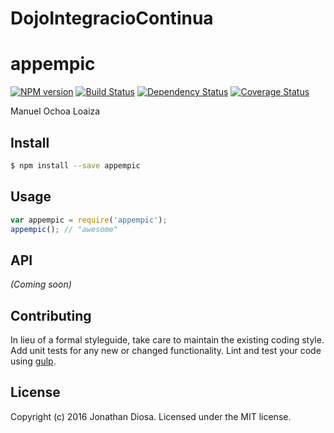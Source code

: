 # DojoIntegracioContinua
# appempic 
[![NPM version][npm-image]][npm-url] [![Build Status][travis-image]][travis-url] [![Dependency Status][daviddm-url]][daviddm-image] [![Coverage Status][coveralls-image]][coveralls-url]

Manuel Ochoa Loaiza


## Install

```bash
$ npm install --save appempic
```


## Usage

```javascript
var appempic = require('appempic');
appempic(); // "awesome"
```

## API

_(Coming soon)_


## Contributing

In lieu of a formal styleguide, take care to maintain the existing coding style. Add unit tests for any new or changed functionality. Lint and test your code using [gulp](http://gulpjs.com/).


## License

Copyright (c) 2016 Jonathan Diosa. Licensed under the MIT license.



[npm-url]: https://npmjs.org/package/appempic
[npm-image]: https://badge.fury.io/js/appempic.svg
[travis-url]: https://travis-ci.org/jadiosa/appempic
[travis-image]: https://travis-ci.org/jadiosa/appempic.svg?branch=master
[daviddm-url]: https://david-dm.org/jadiosa/appempic.svg?theme=shields.io
[daviddm-image]: https://david-dm.org/jadiosa/appempic
[coveralls-url]: https://coveralls.io/r/jadiosa/appempic
[coveralls-image]: https://coveralls.io/repos/jadiosa/appempic/badge.png


